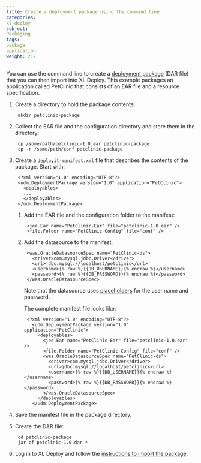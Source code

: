 ```yaml
---
title: Create a deployment package using the command line
categories:
xl-deploy
subject:
Packaging
tags:
package
application
weight: 212
---
```


You can use the command line to create a [deployment package](/xl-deploy/concept/preparing-your-application-for-xl-deploy.html) (DAR file) that you can then import into XL Deploy. This example packages an application called PetClinic that consists of an EAR file and a resource specification.

1. Create a directory to hold the package contents:

        mkdir petclinic-package

1. Collect the EAR file and the configuration directory and store them in the directory:

        cp /some/path/petclinic-1.0.ear petclinic-package
        cp -r /some/path/conf petclinic-package

1. Create a `deployit-manifest.xml` file that describes the contents of the package. Start with:

        <?xml version="1.0" encoding="UTF-8"?>
        <udm.DeploymentPackage version="1.0" application="PetClinic">
          <deployables>
          ...
          </deployables>
        </udm.DeploymentPackage>

    1. Add the EAR file and the configuration folder to the manifest:

            <jee.Ear name="PetClinic-Ear" file="petclinic-1.0.ear" />
            <file.Folder name="PetClinic-Config" file="conf" />

    1. Add the datasource to the manifest:

            <was.OracleDatasourceSpec name="PetClinic-ds">
              <driver>com.mysql.jdbc.Driver</driver>
              <url>jdbc:mysql://localhost/petclinic</url>
              <username>{% raw %}{{DB_USERNAME}}{% endraw %}</username>
              <password>{% raw %}{{DB_PASSWORD}}{% endraw %}</password>
            </was.OracleDatasourceSpec>

        Note that the datasource uses [placeholders](/xl-deploy/how-to/using-placeholders-in-xl-deploy.html) for the user name and password.

        The complete manifest file looks like:

            <?xml version="1.0" encoding="UTF-8"?>
              <udm.DeploymentPackage version="1.0" application="PetClinic">
                <deployables>
                  <jee.Ear name="PetClinic-Ear" file="petclinic-1.0.ear" />
                  <file.Folder name="PetClinic-Config" file="conf" />
                  <was.OracleDatasourceSpec name="PetClinic-ds">
                    <driver>com.mysql.jdbc.Driver</driver>
                    <url>jdbc:mysql://localhost/petclinic</url>
                    <username>{% raw %}{{DB_USERNAME}}{% endraw %}</username>
                    <password>{% raw %}{{DB_PASSWORD}}{% endraw %}</password>
                  </was.OracleDatasourceSpec>
                </deployables>
              </udm.DeploymentPackage>

1. Save the manifest file in the package directory.
1. Create the DAR file:

        cd petclinic-package
        jar cf petclinic-1.0.dar *

1. Log in to XL Deploy and follow the [instructions to import the package](/xl-deploy/how-to/add-a-package-to-xl-deploy.html#import-a-package).

